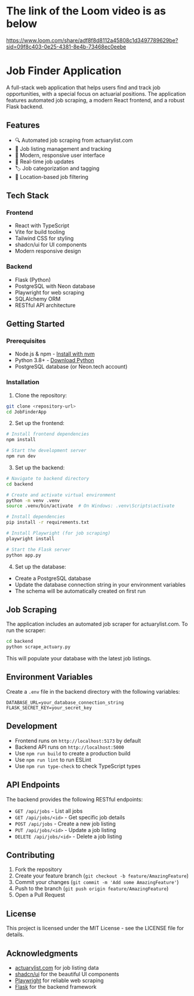 # The link of the Loom video is as below
https://www.loom.com/share/adf8f8d8112a45808c1d3497789629be?sid=09f8c403-0e25-4381-8e4b-73468ec0eebe

# Job Finder Application

A full-stack web application that helps users find and track job opportunities, with a special focus on actuarial positions. The application features automated job scraping, a modern React frontend, and a robust Flask backend.

## Features

- 🔍 Automated job scraping from actuarylist.com
- 💼 Job listing management and tracking
- 🎯 Modern, responsive user interface
- 🔄 Real-time job updates
- 🏷️ Job categorization and tagging
- 📍 Location-based job filtering

## Tech Stack

### Frontend
- React with TypeScript
- Vite for build tooling
- Tailwind CSS for styling
- shadcn/ui for UI components
- Modern responsive design

### Backend
- Flask (Python)
- PostgreSQL with Neon database
- Playwright for web scraping
- SQLAlchemy ORM
- RESTful API architecture

## Getting Started

### Prerequisites

- Node.js & npm - [Install with nvm](https://github.com/nvm-sh/nvm#installing-and-updating)
- Python 3.8+ - [Download Python](https://www.python.org/downloads/)
- PostgreSQL database (or Neon.tech account)

### Installation

1. Clone the repository:
```bash
git clone <repository-url>
cd JobFinderApp
```

2. Set up the frontend:
```bash
# Install frontend dependencies
npm install

# Start the development server
npm run dev
```

3. Set up the backend:
```bash
# Navigate to backend directory
cd backend

# Create and activate virtual environment
python -m venv .venv
source .venv/bin/activate  # On Windows: .venv\Scripts\activate

# Install dependencies
pip install -r requirements.txt

# Install Playwright (for job scraping)
playwright install

# Start the Flask server
python app.py
```

4. Set up the database:
- Create a PostgreSQL database
- Update the database connection string in your environment variables
- The schema will be automatically created on first run

## Job Scraping

The application includes an automated job scraper for actuarylist.com. To run the scraper:

```bash
cd backend
python scrape_actuary.py
```

This will populate your database with the latest job listings.

## Environment Variables

Create a `.env` file in the backend directory with the following variables:

```
DATABASE_URL=your_database_connection_string
FLASK_SECRET_KEY=your_secret_key
```

## Development

- Frontend runs on `http://localhost:5173` by default
- Backend API runs on `http://localhost:5000`
- Use `npm run build` to create a production build
- Use `npm run lint` to run ESLint
- Use `npm run type-check` to check TypeScript types

## API Endpoints

The backend provides the following RESTful endpoints:

- `GET /api/jobs` - List all jobs
- `GET /api/jobs/<id>` - Get specific job details
- `POST /api/jobs` - Create a new job listing
- `PUT /api/jobs/<id>` - Update a job listing
- `DELETE /api/jobs/<id>` - Delete a job listing

## Contributing

1. Fork the repository
2. Create your feature branch (`git checkout -b feature/AmazingFeature`)
3. Commit your changes (`git commit -m 'Add some AmazingFeature'`)
4. Push to the branch (`git push origin feature/AmazingFeature`)
5. Open a Pull Request

## License

This project is licensed under the MIT License - see the LICENSE file for details.

## Acknowledgments

- [actuarylist.com](https://www.actuarylist.com/) for job listing data
- [shadcn/ui](https://ui.shadcn.com/) for the beautiful UI components
- [Playwright](https://playwright.dev/) for reliable web scraping
- [Flask](https://flask.palletsprojects.com/) for the backend framework
